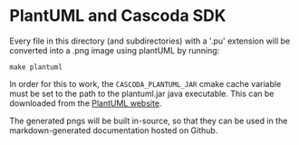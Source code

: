 # PlantUML and Cascoda SDK

Every file in this directory (and subdirectories) with a '.pu' extension will be converted into a .png image using plantUML by running:

``make plantuml``

In order for this to work, the ``CASCODA_PLANTUML_JAR`` cmake cache variable must be set to the path to the plantuml.jar java executable. This can be downloaded from the [PlantUML website](https://plantuml.com).

The generated pngs will be built in-source, so that they can be used in the markdown-generated documentation hosted on Github.